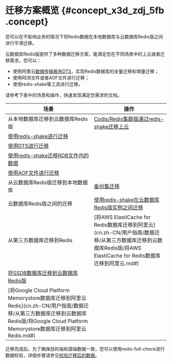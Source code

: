 # 迁移方案概览 {#concept_x3d_zdj_5fb .concept}

您可以在不影响业务的情况下将Redis数据在本地数据库与云数据库Redis版之间进行平滑迁移。

云数据库Redis版提供了多种数据迁移方案，能满足您在不同场景中的上云或者迁移需求。您可以：

-   使用阿里云[数据传输服务DTS](https://help.aliyun.com/document_detail/26592.html)，实现Redis数据库的全量迁移和增量迁移；
-   使用RDB文件或者AOF文件进行迁移；
-   使用redis-shake等工具进行迁移。

请参考下表中的场景和操作，快速发现满足您需求的文档。

|场景|操作|
|--|--|
|从本地数据库迁移到云数据库Redis版|[Codis/Redis集群版通过redis-shake迁移上云](cn.zh-CN/用户指南/数据迁移/云下到云上/Codis__Redis集群版通过redis-shake迁移上云.md#)|
|[使用redis-shake进行迁移](cn.zh-CN/用户指南/数据迁移/云下到云上/使用redis-shake进行迁移.md#)|
|[使用DTS进行迁移](cn.zh-CN/用户指南/数据迁移/云下到云上/使用DTS进行迁移.md#)|
|[使用redis-shake迁移RDB文件内的数据](cn.zh-CN/用户指南/数据迁移/云下到云上/使用redis-shake迁移RDB文件内的数据.md#)|
|[使用AOF文件进行迁移](cn.zh-CN/用户指南/数据迁移/云下到云上/使用AOF文件进行迁移.md#)|
|从云数据库Redis版迁移到本地数据库|[备份集迁移](cn.zh-CN/用户指南/数据迁移/云上到云下/备份集迁移.md#)|
|云数据库Redis版之间的迁移|[使用redis-shake在云数据库Redis版实例之间迁移](cn.zh-CN/用户指南/数据迁移/云数据库Redis版之间迁移/使用redis-shake在云数据库Redis版实例之间迁移.md#)|
|从第三方数据库迁移到Redis|[将AWS ElastiCache for Redis数据库迁移到阿里云](cn.zh-CN/用户指南/数据迁移/从第三方数据库迁移到云数据库Redis版/将AWS ElastiCache for Redis数据库迁移到阿里云.md#)|
|[将SSDB数据库迁移到云数据库Redis版](cn.zh-CN/用户指南/数据迁移/从第三方数据库迁移到云数据库Redis版/将SSDB数据库迁移到云数据库Redis版.md#)|
|[将Google Cloud Platform Memorystore数据库迁移到阿里云Redis](cn.zh-CN/用户指南/数据迁移/从第三方数据库迁移到云数据库Redis版/将Google Cloud Platform Memorystore数据库迁移到阿里云Redis.md#)|

迁移完成后，为了确保目的端和源端数据一致，您可以使用redis-full-check进行数据校验，详细步骤请参见[校验迁移后的数据](cn.zh-CN/用户指南/数据迁移/校验迁移后的数据.md#)。

